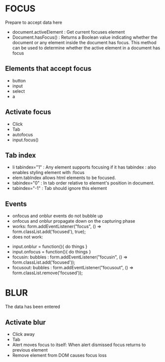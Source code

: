 # FOCUS
Prepare to accept data here

* document.activeElement : Get current focuses element 
* Document.hasFocus() :  Returns a Boolean value indicating whether the document or any element inside the document has focus. This method can be used to determine whether the active element in a document has focus

## Elements that accept focus
* button
* input
* select
* a

## Activate focus
* Click
* Tab
* autofocus
* input.focus()

## Tab index
* li tabindex="1" : Any element supports focusing if it has tabindex : also enables styling element with :focus
* elem.tabIndex allows html elements to be focused.
* tabindex="0" : 	In tab order relative to element's position in document.
* tabindex="-1" : Tab should ignore this element

## Events
* onfocus and onblur events do not bubble up
* onfocus and onblur propagate down on the capturing phase
* works: form.addEventListener("focus", () => form.classList.add('focused'), true);
* does not work: <form onfocus="this.className='focused'">
* input.onblur = function(){ do things }
* input.onfocus = function(){ do things }
* focusin: bubbles : form.addEventListener("focusin", () => form.classList.add('focused'));
* focusout: bubbles : form.addEventListener("focusout", () => form.classList.remove('focused'));

# BLUR
The data has been entered
## Activate blur
* Click away
* Tab
* Alert moves focus to itself: When alert dismissed focus returns to previous element
* Remove element from DOM causes focus loss